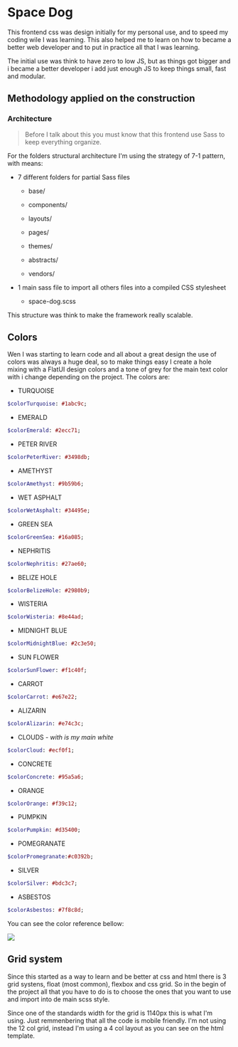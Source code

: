# Space Dog

This frontend css was design initially for my personal use, and to speed my coding wile I  was learning. This also helped me to learn on how to became a better web developer and to put in practice all that I was learning.

The initial use was think to have zero to low JS, but as things got bigger and i became a better developer i add just enough JS to keep things small, fast and modular.



## Methodology  applied on the construction

### Architecture

> Before I talk about this you must know that this frontend use Sass to keep everything organize.

For the folders structural architecture  I'm using the strategy of 7-1 pattern, with means:

- 7 different folders for partial Sass files
  
  - base/
  
  - components/
  
  - layouts/
  
  - pages/
  
  - themes/
  
  - abstracts/
  
  - vendors/

- 1 main sass file to import all others files into a compiled CSS stylesheet
  
  - space-dog.scss

This structure was think to make the framework really scalable.

## Colors

Wen I was starting to learn code and all about a great design the use of colors was always a huge deal, so to make things easy I create a hole mixing with a FlatUI design colors and a tone of grey for the main text color with i change depending on the project. The colors are:

- TURQUOISE

```sass
$colorTurquoise: #1abc9c;
```

- EMERALD

```sass
$colorEmerald: #2ecc71;
```

- PETER RIVER

```sass
$colorPeterRiver: #3498db;
```

- AMETHYST

```sass
$colorAmethyst: #9b59b6;
```

- WET ASPHALT

```sass
$colorWetAsphalt: #34495e;
```

- GREEN SEA

```sass
$colorGreenSea: #16a085;
```

- NEPHRITIS

```sass
$colorNephritis: #27ae60;
```

- BELIZE HOLE

```sass
$colorBelizeHole: #2980b9;
```

- WISTERIA

```sass
$colorWisteria: #8e44ad;
```

- MIDNIGHT BLUE

```sass
$colorMidnightBlue: #2c3e50;
```

- SUN FLOWER

```sass
$colorSunFlower: #f1c40f;
```

- CARROT

```sass
$colorCarrot: #e67e22;
```

- ALIZARIN

```sass
$colorAlizarin: #e74c3c;
```

- CLOUDS - _with is my main white_

```sass
$colorCloud: #ecf0f1;
```

- CONCRETE

```sass
$colorConcrete: #95a5a6;
```

- ORANGE

```sass
$colorOrange: #f39c12;
```

- PUMPKIN

```sass
$colorPumpkin: #d35400;
```

- POMEGRANATE

```sass
$colorPromegranate:#c0392b;
```

- SILVER

```sass
$colorSilver: #bdc3c7;
```

- ASBESTOS

```sass
$colorAsbestos: #7f8c8d;
```

You can see the color reference bellow:

![](/home/fernando/Documents/Web%20development/space-dog/img/Flat%20UI%20Colors%20-%20Color%20Palettes.png)

## Grid system

Since this started as a way to learn and be better at css and html there is 3 grid systens, float (most common), flexbox and css grid. So in the begin of the project all that you have to do is to choose the ones that you want to use and import into de main scss style.

Since one of the standards width for the grid is 1140px this is what I'm using. Just remmenbering that all the code is mobile friendly. I'm not using the 12 col grid, instead I'm using a 4 col layout as you can see on the html template.
